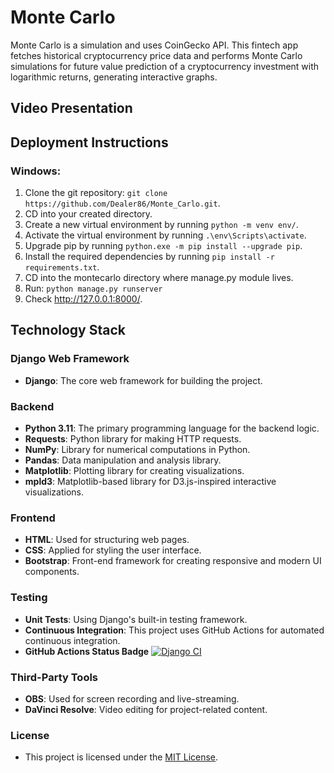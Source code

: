# Monte Carlo
Monte Carlo is a simulation and uses CoinGecko API. This fintech app fetches historical cryptocurrency price data and performs Monte Carlo simulations for future value prediction of a cryptocurrency investment with logarithmic returns, generating interactive graphs.

## Video Presentation


## Deployment Instructions
### Windows:
1. Clone the git repository: `git clone https://github.com/Dealer86/Monte_Carlo.git`.
2. CD into your created directory.
3. Create a new virtual environment by running `python -m venv env/`.
4. Activate the virtual environment by running `.\env\Scripts\activate`.
5. Upgrade pip by running `python.exe -m pip install --upgrade pip`.
6. Install the required dependencies by running `pip install -r requirements.txt`.
7. CD into the montecarlo directory where manage.py module lives.
8. Run: `python manage.py runserver`
9. Check http://127.0.0.1:8000/.

## Technology Stack
### Django Web Framework
- **Django**: The core web framework for building the project.

### Backend
- **Python 3.11**: The primary programming language for the backend logic.
- **Requests**: Python library for making HTTP requests.
- **NumPy**: Library for numerical computations in Python.
- **Pandas**: Data manipulation and analysis library.
- **Matplotlib**: Plotting library for creating visualizations.
- **mpld3**: Matplotlib-based library for D3.js-inspired interactive visualizations.

### Frontend
- **HTML**: Used for structuring web pages.
- **CSS**: Applied for styling the user interface.
- **Bootstrap**: Front-end framework for creating responsive and modern UI components.

### Testing
- **Unit Tests**: Using Django's built-in testing framework.
- **Continuous Integration**: This project uses GitHub Actions for automated continuous integration.
- **GitHub Actions Status Badge** [![Django CI](https://github.com/Dealer86/Monte_Carlo/actions/workflows/django.yml/badge.svg)](https://github.com/Dealer86/Monte_Carlo/actions/workflows/django.yml)

### Third-Party Tools
- **OBS**: Used for screen recording and live-streaming.
- **DaVinci Resolve**: Video editing for project-related content.

### License

- This project is licensed under the [MIT License](LICENSE).